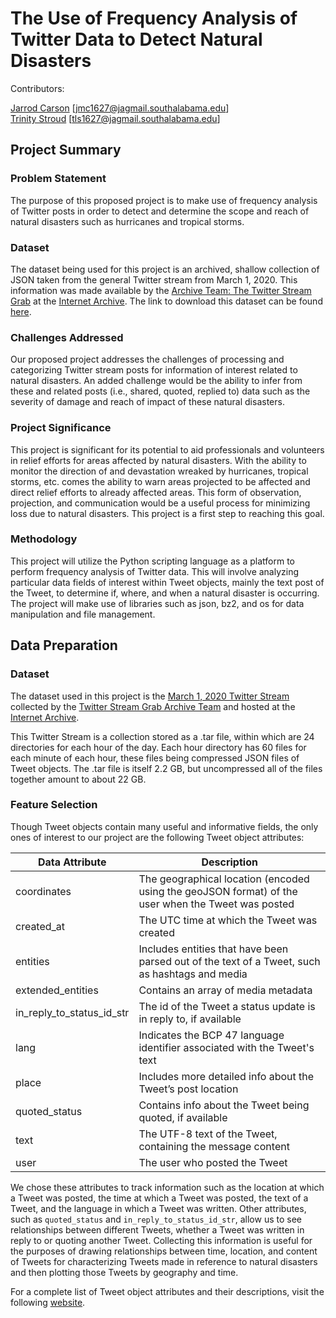 # The Use of Frequency Analysis of Twitter Data to Detect Natural Disasters

Contributors:

[Jarrod Carson](https://github.com/JarrodCarson) [jmc1627@jagmail.southalabama.edu]\
[Trinity Stroud](https://github.com/trinity-stroud) [tls1627@jagmail.southalabama.edu]

## Project Summary

### Problem Statement

The purpose of this proposed project is to make use of frequency analysis of Twitter posts in order to detect and determine the scope and reach of natural disasters such as hurricanes and tropical storms.

### Dataset

The dataset being used for this project is an archived, shallow collection of JSON taken from the general Twitter stream from March 1, 2020. This information was made available by the [Archive Team: The Twitter Stream Grab](https://archive.org/details/twitterstream) at the [Internet Archive](https://archive.org/index.php). The link to download this dataset can be found [here](https://archive.org/download/archiveteam-twitter-stream-2020-03/twitter_stream_2020_03_01.tar).

### Challenges Addressed

Our proposed project addresses the challenges of processing and categorizing Twitter stream posts for information of interest related to natural disasters. An added challenge would be the ability to infer from these and related posts (i.e., shared, quoted, replied to) data such as the severity of damage and reach of impact of these natural disasters.

### Project Significance

This project is significant for its potential to aid professionals and volunteers in relief efforts for areas affected by natural disasters. With the ability to monitor the direction of and devastation wreaked by hurricanes, tropical storms, etc. comes the ability to warn areas projected to be affected and direct relief efforts to already affected areas. This form of observation, projection, and communication would be a useful process for minimizing loss due to natural disasters. This project is a first step to reaching this goal.

### Methodology

This project will utilize the Python scripting language as a platform to perform frequency analysis of Twitter data. This will involve analyzing particular data fields of interest within Tweet objects, mainly the text post of the Tweet, to determine if, where, and when a natural disaster is occurring. The project will make use of libraries such as json, bz2, and os for data manipulation and file management.


## Data Preparation

### Dataset

The dataset used in this project is the [March 1, 2020 Twitter Stream](https://archive.org/download/archiveteam-twitter-stream-2020-03/twitter_stream_2020_03_01.tar) collected by the [Twitter Stream Grab Archive Team](https://archive.org/details/twitterstream) and hosted at the [Internet Archive](https://archive.org/index.php).

This Twitter Stream is a collection stored as a .tar file, within which are 24 directories for each hour of the day. Each hour directory has 60 files for each minute of each hour, these files being compressed JSON files of Tweet objects. The .tar file is itself 2.2 GB, but uncompressed all of the files together amount to about 22 GB.

### Feature Selection

Though Tweet objects contain many useful and informative fields, the only ones of interest to our project are the following Tweet object attributes:

| Data Attribute | Description |
| --- | --- |
| coordinates | The geographical location (encoded using the geoJSON format) of the user when the Tweet was posted |
| created_at | The UTC time at which the Tweet was created |
| entities | Includes entities that have been parsed out of the text of a Tweet, such as hashtags and media |
| extended_entities | Contains an array of media metadata |
| in_reply_to_status_id_str | The id of the Tweet a status update is in reply to, if available |
| lang | Indicates the BCP 47 language identifier associated with the Tweet's text  |
| place | Includes more detailed info about the Tweet’s post location |
| quoted_status | Contains info about the Tweet being quoted, if available |
| text | The UTF-8 text of the Tweet, containing the message content |
| user | The user who posted the Tweet|

We chose these attributes to track information such as the location at which a Tweet was posted, the time at which a Tweet was posted, the text of a Tweet, and the language in which a Tweet was written. Other attributes, such as `quoted_status` and `in_reply_to_status_id_str`, allow us to see relationships between different Tweets, whether a Tweet was written in reply to or quoting another Tweet. Collecting this information is useful for the purposes of drawing relationships between time, location, and content of Tweets for characterizing Tweets made in reference to natural disasters and then plotting those Tweets by geography and time.

For a complete list of Tweet object attributes and their descriptions, visit the following [website](https://developer.twitter.com/en/docs/twitter-api/v1/data-dictionary/overview/tweet-object).
